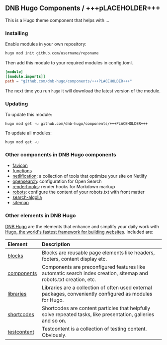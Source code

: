 ## DNB Hugo Components / +++pLACEHOLDER+++

This is a Hugo theme component that helps with ...

### Installing

Enable modules in your own repository:

```bash
hugo mod init github.com/username/reponame
```

Then add this module to your required modules in config.toml.

```toml
[module]
[[module.imports]]
path = "github.com/dnb-hugo/components/+++PLACEHOLDER+++"
```

The next time you run `hugo` it will download the latest version of the module.

### Updating

To update this module:

```
hugo mod get -u github.com/dnb-hugo/components/+++PLACEHOLDER+++
```

To update all modules:

```
hugo mod get -u
```

### Other components in DNB Hugo components

-   [favicon](https://github.com/dnb-hugo/components/tree/main/favicon)
-   [functions](https://github.com/dnb-hugo/components/tree/main/functions)
-   [netlification](https://github.com/dnb-hugo/components/tree/main/netlification): a collection of tools that optimize your site on Netlify
-   [opensearch](https://github.com/dnb-hugo/components/tree/main/opensearch): configuration for Open Search
-   [renderhooks](https://github.com/dnb-hugo/components/tree/main/renderhooks): render hooks for Markdown markup
-   [robots](https://github.com/dnb-hugo/components/tree/main/robots): configure the content of your robots.txt with front matter
-   [search-algolia](https://github.com/dnb-hugo/components/tree/main/search-algolia)
-   [sitemap](https://github.com/dnb-hugo/components/tree/main/sitemap)

### Other elements in DNB Hugo

[DNB Hugo](https://github.com/dnb-hugo) are the elements that enhance and simplify your daily work with [Hugo, the world's fastest framework for building websites](https://gohugo.io/). Included are:

| Element | Description |
| :--- | :--- |
| [blocks](https://github.com/dnb-hugo/blocks) | Blocks are reusable page elements like headers, footers, content display etc.|
| [components](https://github.com/dnb-hugo/components) | Components are preconfigured features like automatic search index creation, sitemap and robots.txt creation, etc. |
| [libraries](https://github.com/dnb-hugo/libraries) | Libraries are a collection of often used external packages, conveniently configured as modules for Hugo. |
| [shortcodes](https://github.com/dnb-hugo/shortcodes) | Shortcodes are content particles that helpfully solve repeated tasks, like presentation, galleries and so on. |
| [testcontent](https://github.com/dnb-hugo/testcontent) | Testcontent is a collection of testing content. Obviously. |
